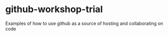 github-workshop-trial
=====================

Examples of how to use github as a source of hosting and collaborating on code
